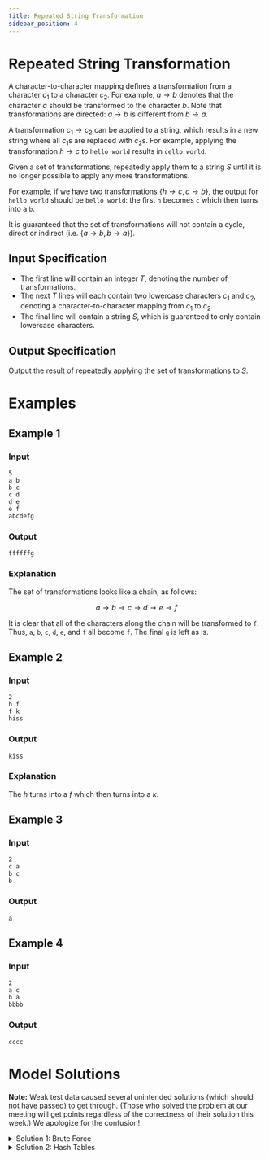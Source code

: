 ```yaml
---
title: Repeated String Transformation
sidebar_position: 4
---
```


# Repeated String Transformation

A character-to-character mapping defines a transformation from a character $c_1$ to a character $c_2$.
For example, $a \to b$ denotes that the character $a$ should be transformed to the character $b$.
Note that transformations are directed: $a \to b$ is different from $b \to a$.

A transformation $c_1 \to c_2$ can be applied to a string, which results in a new string where all $c_1$s are replaced
with $c_2$s. For example, applying the transformation $h \to c$ to `hello world` results in `cello world`.

Given a set of transformations, repeatedly apply them to a string $S$ until it is no longer possible to apply any more transformations.

For example, if we have two transformations $\{h \to c, c \to b\}$, the output for `hello world` should be `bello world`:
the first `h` becomes `c` which then turns into a `b`.

It is guaranteed that the set of transformations will not contain a cycle, direct or indirect (i.e. $\{a \to b, b \to a\}$).

## Input Specification

- The first line will contain an integer $T$, denoting the number of transformations.
- The next $T$ lines will each contain two lowercase characters $c_1$ and $c_2$, denoting a character-to-character mapping from $c_1$ to $c_2$.
- The final line will contain a string $S$, which is guaranteed to only contain lowercase characters.

## Output Specification

Output the result of repeatedly applying the set of transformations to $S$.

# Examples

## Example 1

### Input

```
5
a b
b c
c d
d e
e f
abcdefg
```

### Output

```
ffffffg
```

### Explanation

The set of transformations looks like a chain, as follows:

$$
a \to b \to c \to d \to e \to f
$$

It is clear that all of the characters along the chain will be transformed to `f`.
Thus, `a`, `b`, `c`, `d`, `e`, and `f` all become `f`. The final `g` is left as is.

## Example 2

### Input

```
2
h f
f k
hiss
```

### Output

```
kiss
```

### Explanation

The $h$ turns into a $f$ which then turns into a $k$.

## Example 3

### Input

```
2
c a
b c
b
```

### Output

```
a
```

## Example 4

### Input

```
2
a c
b a
bbbb
```

### Output

```
cccc
```

# Model Solutions

**Note:** Weak test data caused several unintended solutions (which should not have passed) to get through. (Those who solved the problem at our meeting will get points regardless of the correctness of their solution this week.) We apologize for the confusion!

<details><summary>Solution 1: Brute Force</summary>
<p>

## Intuition

Just do as the problem states: apply each transformation repeatedly in a loop, until none of the transformations have any effect.

## Code

```py
t = int(input())
transformations = []
for _ in range(t):
	a, b = input().split()
	transformations.append((a, b))

s = input()
while True:
	changed = False
	for a, b in transformations:
		replaced = s.replace(a, b)
		if s != replaced:
			changed = True
		s = replaced
	if not changed:
		break
print(s)
```

## Implementation Details

`changed` keeps track of whether any transformation has resulted in the string changing in the current iteration. To replace the characters, we use [`str.replace`](https://docs.python.org/3/library/stdtypes.html#str.replace).

## Example

```
2
h f
f k
hiss
```

1. First iteration.
   1. Apply the first transformation, $h \to f$, resulting in `fiss`.
   2. Apply the second transformation, $f \to k$, resulting in `kiss`.
   3. As the string changed, the loop continues.
2. Second iteration.
   1. Apply the first transformation, $h \to f$. No effect.
   2. Apply the second transformation, $f \to k$. No effect.
   3. As the string did not change, break the loop.
3. Output `kiss`.

## Time Complexity

About $O(|Z|tn)$ where $Z$ is the alphabet. Each iteration of the `while` loop attempts to apply all $t$ transformations on the string of length $n$. Thus the time complexity of each iteration is $O(tn)$.
The number of iterations is probably correlated to the size of the alphabet, but I don't have a formal proof.

</p>
</details>

<details><summary>Solution 2: Hash Tables</summary>

## Intuition

The key insight here is to apply transformations character-by-character rather than on complete strings. That is, to obtain the transformed string for $S$, go through each character of $S$ and find the character that it resolves to rather than transforming all of $S$ at once.

We can do this with a dictionary that maps a character $c$ to what character it resolves to. For example, given the following input:

```
5
a b
b c
c d
d e
e f
abcdefg
```

We would have the following dictionary:

```py
{
	"a": "b",
	"b": "c",
	"c": "d",
	"d": "e",
	"e": "f",
}
```

To look up what a character resolves to, it suffices to look it up in the dictionary repeatedly as long as there is an entry for it. For example, to resolve the character $a$, we perform the following steps:

1. Check if there is an entry for $a$.
   1. Yes; so set the current character to $b$ and continue.
2. Check if there is an entry for $b$.
   1. Yes; so set the current character to $c$ and continue.
3. Check if there is an entry for $c$.
   1. Yes; so set the current character to $d$ and continue.
4. Check if there is an entry for $d$.
   1. Yes; so set the current character to $e$ and continue.
5. Check if there is an entry for $e$.
   1. Yes; so set the current character to $f$ and continue.
6. Check if there is an entry for $f$.
   1. No; so stop here.

This eventually resolves to $f$, which indicates that $a$ should become $f$ which is correct.

## Code

```py
resolves_to = {}
t = int(input())
for _ in range(t):
	a, b = input().split()
	resolves_to[a] = b

s = input()
output = []
for c in s:
	while c in resolves_to:
		c = resolves_to[c]
	output.append(c)
print("".join(output))
```

## Time Complexity

$O(|Z|n)$. Consider the following loop:

```py
while c in resolves_to:
	c = resolves_to[c]
```

At worst this runs $|Z|$ times.
First, observe that as there are no loops, $c$ changes each iteration.
$Z$ is the alphabet, there are $|Z|$ possible characters, so `resolves_to` can have at max $|Z|$ keys.
Thus the loop has a maximum number of $|Z|$ iterations.

As there are $n$ iterations where $O(|Z|)$ work is being done in each, the overall time complexity is $O(|Z|n)$.

</details>
